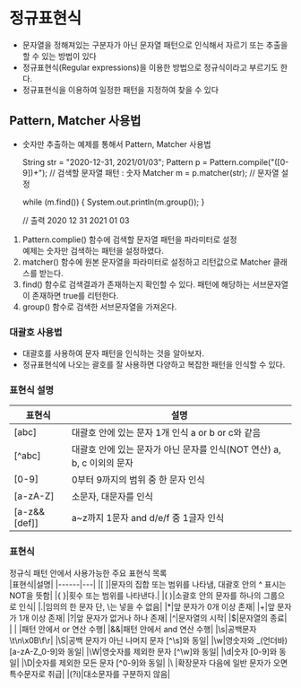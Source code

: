 # 정규표현식
* 문자열을 정해져있는 구분자가 아닌 문자열 패턴으로 인식해서 자르기 또는 추출을 할 수 있는 방법이 있다  
* 정규표현식(Regular expressions)을 이용한 방법으로 정규식이라고 부르기도 한다.  
* 정규표현식을 이용하여 일정한 패턴을 지정하여 찾을 수 있다  

## Pattern, Matcher 사용법
* 숫자만 추출하는 예제를 통해서 Pattern, Matcher 사용법

    String str = "2020-12-31, 2021/01/03";
    Pattern p = Pattern.compile("([0-9])+");	// 검색할 문자열 패턴 : 숫자
    Matcher m = p.matcher(str);			// 문자열 설정
    
    while (m.find()) {
    		System.out.println(m.group());
    }

    // 출력
    2020
    12
    31
    2021
    01
    03

1. Pattern.complie() 함수에 검색할 문자열 패턴을 파라미터로 설정  
예제는 숫자만 검색하는 패턴을 설정하였다.  
2. matcher() 함수에 원본 문자열을 파라미터로 설정하고 리턴값으로 Matcher 클래스를 받는다.  
3. find() 함수로 검색결과가 존재하는지 확인할 수 있다. 패턴에 해당하는 서브문자열이 존재하면 true를 리턴한다.  
4. group() 함수로 검색한 서브문자열을 가져온다.  
 

### 대괄호 사용법
* 대괄호를 사용하여 문자 패턴을 인식하는 것을 알아보자.
* 정규표현식에 나오는 괄호를 잘 사용하면 다양하고 복잡한 패턴을 인식할 수 있다.

### 표현식	설명
|표현식|설명|
|------|---|
|[abc]|대괄호 안에 있는 문자 1개 인식 a or b or c와 같음|
|[^abc]|대괄호 안에 있는 문자가 아닌 문자를 인식(NOT 연산) a, b, c 이외의 문자|
|[0-9]|0부터 9까지의 범위 중 한 문자 인식|
|[a-zA-Z]|소문자, 대문자를 인식|
|[a-z&&[def]]|a~z까지 1문자 and d/e/f 중 1글자 인식|

### 표현식
정규식 패턴 안에서 사용가능한 주요 표현식 목록  
|표현식|설명|
|------|---|
|[ ]|문자의 집합 또는 범위를 나타냄, 대괄호 안의 ^ 표시는 NOT을 뜻함|
|{ }|횟수 또는 범위를 나타낸다.|
|( )|소괄호 안의 문자를 하나의 그룹으로 인식|
|.|임의의 한 문자 단, \는 넣을 수 없음|
|*|앞 문자가 0개 이상 존재| 
|+|앞 문자가 1개 이상 존재|
|?|앞 문자가 없거나 하나 존재|
|^|문자열의 시작| 
|$|문자열의 종료|
| \| |패턴 안에서 or 연산 수행|
|&&|패턴 안에서 and 연산 수행|
|\s|공백문자 \t\n\x0B\f\r|
|\S|공백 문자가 아닌 나머지 문자 [^\s]와 동일|
|\w|영숫자와 _(언더바) [a-zA-Z_0-9]와 동일|
|\W|영숫자를 제외한 문자 [^\w]와 동일|
|\d|숫자 [0-9]와 동일|
|\D|숫자를 제외한 모든 문자 [^0-9]와 동일|
|\\ |확장문자 다음에 일반 문자가 오면 특수문자로 취급|
|(?i)|대소문자를 구분하지 않음|  
 
